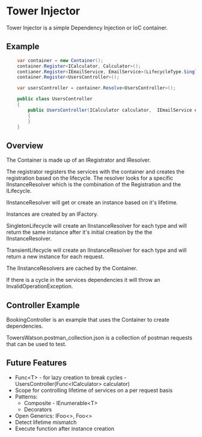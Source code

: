 ﻿# Tower Injector

Tower Injector is a simple Dependency Injection or IoC container.

Example
--------

``` c#
    var container = new Container();
    container.Register<ICalculator, Calculator>();
    contianer.Register<IEmailService, EmailService>(LifecycleType.Singleton);
    container.Register<UsersController>();    

    var usersController = container.Resolve<UsersController>();

    public class UsersController
    {
        public UsersController(ICalculator calculator,  IEmailService emailService)
        {
        }
    }
```


Overview
--------
The Container is made up of an IRegistrator and IResolver.  

The registrator registers the services with the container and creates the registration based on the lifecycle.
The resolver looks for a specific IInstanceResolver which is the combination of the Registration and the ILifecycle.  

IInstanceResolver will get or create an instance based on it's lifetime.  

Instances are created by an IFactory.

SingletonLifecycle will create an IInstanceResolver for each type and will return the same instance after it's initial creation by the the IInstanceResolver.

TransientLifecycle will create an IInstanceResolver for each type and will return a new instance for each request.

The IInstanceResolvers are cached by the Container.

If there is a cycle in the services dependencies it will throw an InvalidOperationException.
 
Controller Example
------------------
BookingController is an example that uses the Container to create dependencies.

TowersWatson.postman_collection.json is a collection of postman requests that can be used to test.

Future Features
-------------------
* Func&lt;T> - for lazy creation to break cycles - UsersController(Func&lt;ICalculator> calculator)
* Scope for controlling lifetime of services on a per request basis
* Patterns: 
  * Composite - IEnumerable&lt;T>
  * Decorators
* Open Generics: IFoo<>, Foo<>
* Detect lifetime mismatch
* Execute function after instance creation